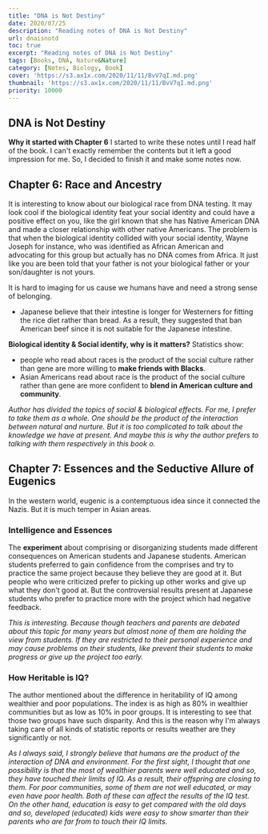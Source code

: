 ```yaml
---
title: "DNA is Not Destiny"
date: 2020/07/25
description: "Reading notes of DNA is Not Destiny"
url: dnaisnotd
toc: true
excerpt: "Reading notes of DNA is Not Destiny"
tags: [Books, DNA, Nature&Nature]
category: [Notes, Biology, Book]
cover: 'https://s3.ax1x.com/2020/11/11/BvV7qI.md.png'
thumbnail: 'https://s3.ax1x.com/2020/11/11/BvV7qI.md.png'
priority: 10000
---
```


## DNA is Not Destiny

**Why it started with Chapter 6**
I started to write these notes until I read half of the book. I can't exactly remember the contents but it left a good impression for me. So, I decided to finish it and make some notes now.

## Chapter 6: Race and Ancestry

It is interesting to know about our biological race from DNA testing. It may look cool if the biological identity feat your social identity and could have a positive effect on you, like the girl known that she has Native American DNA and made a closer relationship with other native Americans. The problem is that when the biological identity collided with your social identity, Wayne Joseph for instance, who was identified as African American and advocating for this group but actually has no DNA comes from Africa. It just like you are been told that your father is not your biological father or your son/daughter is not yours.

It is hard to imaging for us cause we humans have and need a strong sense of belonging.


- Japanese believe that their intestine is longer for Westerners for fitting the rice diet rather than bread. As a result, they suggested that ban American beef since it is not suitable for the Japanese intestine.

**Biological identity & Social identify, why is it matters?**
Statistics show:
- people who read about races is the product of the social culture rather than gene are more willing to **make friends with Blacks**.
- Asian Americans read about race is the product of the social culture rather than gene are more confident to **blend in American culture and community**.


*Author has divided the topics of social & biological effects. For me, I prefer to take them as a whole. One should be the product of the interaction between natural and nurture. But it is too complicated to talk about the knowledge we have at present. And maybe this is why the author prefers to talking with them respectively in this book o.*


## Chapter 7: Essences and the Seductive Allure of Eugenics

In the western world, eugenic is a contemptuous idea since it connected the Nazis. But it is much temper in Asian areas.
### Intelligence and Essences
The **experiment** about comprising or disorganizing students made different consequences on American students and Japanese students. American students preferred to gain confidence from the comprises and try to practice the same project because they believe they are good at it. But people who were criticized prefer to picking up other works and give up what they don't good at. But the controversial results present at Japanese students who prefer to practice more with the project which had negative feedback.

*This is interesting. Because though teachers and parents are debated about this topic for many years but almost none of them are holding the view from students. If they are restricted to their personal experience and may cause problems on their students, like prevent their students to make progress or give up the project too early.*

### How Heritable is IQ?
The author mentioned about the difference in heritability of IQ among wealthier and poor populations. The index is as high as 80% in wealthier communities but as low as 10% in poor groups. It is interesting to see that those two groups have such disparity. And this is the reason why I'm always taking care of all kinds of statistic reports or results weather are they significantly or not.

*As I always said, I strongly believe that humans are the product of the interaction of DNA and environment. For the first sight, I thought that one possibility is that the most of wealthier parents were well educated and so, they have touched their limits of IQ. As a result, their offspring are closing to them. For poor communities, some of them are not well educated, or may even have poor health.  Both of these can affect the results of the IQ test. On the other hand, education is easy to get compared with the old days and so, developed (educated) kids were easy to show smarter than their parents who are far from to touch their IQ limits.*
